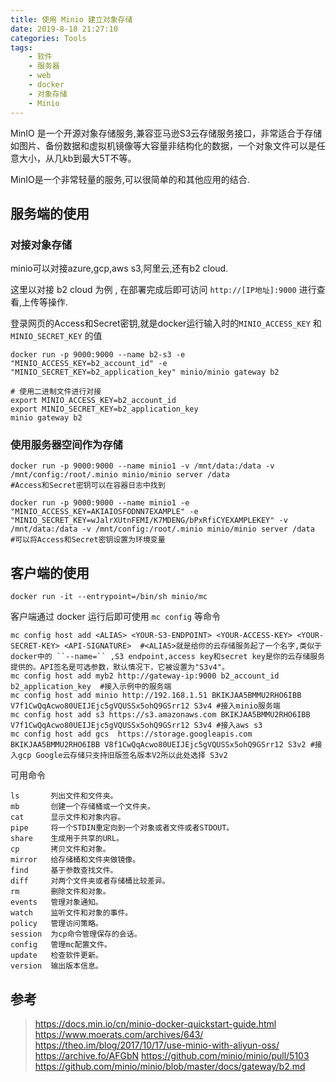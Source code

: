 ```yaml
---
title: 使用 Minio 建立对象存储
date: 2019-8-18 21:27:10
categories: Tools
tags:
    - 软件
    - 服务器
    - web
    - docker
    - 对象存储
    - Minio
---
```


MinIO 是一个开源对象存储服务,兼容亚马逊S3云存储服务接口，非常适合于存储如图片、备份数据和虚拟机镜像等大容量非结构化的数据，一个对象文件可以是任意大小，从几kb到最大5T不等。

MinIO是一个非常轻量的服务,可以很简单的和其他应用的结合.

<!--more-->

## 服务端的使用

### 对接对象存储

minio可以对接azure,gcp,aws s3,阿里云,还有b2 cloud.

这里以对接 b2 cloud 为例 , 在部署完成后即可访问 ``http://[IP地址]:9000`` 进行查看,上传等操作.

登录网页的Access和Secret密钥,就是docker运行输入时的``MINIO_ACCESS_KEY`` 和 ``MINIO_SECRET_KEY`` 的值

```
docker run -p 9000:9000 --name b2-s3 -e "MINIO_ACCESS_KEY=b2_account_id" -e "MINIO_SECRET_KEY=b2_application_key" minio/minio gateway b2
```

```
# 使用二进制文件进行对接
export MINIO_ACCESS_KEY=b2_account_id
export MINIO_SECRET_KEY=b2_application_key
minio gateway b2
```

### 使用服务器空间作为存储

```
docker run -p 9000:9000 --name minio1 -v /mnt/data:/data -v /mnt/config:/root/.minio minio/minio server /data
#Access和Secret密钥可以在容器日志中找到
```

```
docker run -p 9000:9000 --name minio1 -e "MINIO_ACCESS_KEY=AKIAIOSFODNN7EXAMPLE" -e "MINIO_SECRET_KEY=wJalrXUtnFEMI/K7MDENG/bPxRfiCYEXAMPLEKEY" -v /mnt/data:/data -v /mnt/config:/root/.minio minio/minio server /data
#可以将Access和Secret密钥设置为环境变量
```

## 客户端的使用


```
docker run -it --entrypoint=/bin/sh minio/mc
```

客户端通过 docker 运行后即可使用 ``mc config`` 等命令

```
mc config host add <ALIAS> <YOUR-S3-ENDPOINT> <YOUR-ACCESS-KEY> <YOUR-SECRET-KEY> <API-SIGNATURE>  #<ALIAS>就是给你的云存储服务起了一个名字,类似于docker中的 ``--name=`` ,S3 endpoint,access key和secret key是你的云存储服务提供的。API签名是可选参数，默认情况下，它被设置为"S3v4"。
mc config host add myb2 http://gateway-ip:9000 b2_account_id b2_application_key  #接入示例中的服务端
mc config host add minio http://192.168.1.51 BKIKJAA5BMMU2RHO6IBB V7f1CwQqAcwo80UEIJEjc5gVQUSSx5ohQ9GSrr12 S3v4 #接入minio服务端
mc config host add s3 https://s3.amazonaws.com BKIKJAA5BMMU2RHO6IBB V7f1CwQqAcwo80UEIJEjc5gVQUSSx5ohQ9GSrr12 S3v4 #接入aws s3
mc config host add gcs  https://storage.googleapis.com BKIKJAA5BMMU2RHO6IBB V8f1CwQqAcwo80UEIJEjc5gVQUSSx5ohQ9GSrr12 S3v2 #接入gcp Google云存储只支持旧版签名版本V2所以此处选择 S3v2
```

可用命令

```
ls       列出文件和文件夹。
mb       创建一个存储桶或一个文件夹。
cat      显示文件和对象内容。
pipe     将一个STDIN重定向到一个对象或者文件或者STDOUT。
share    生成用于共享的URL。
cp       拷贝文件和对象。
mirror   给存储桶和文件夹做镜像。
find     基于参数查找文件。
diff     对两个文件夹或者存储桶比较差异。
rm       删除文件和对象。
events   管理对象通知。
watch    监听文件和对象的事件。
policy   管理访问策略。
session  为cp命令管理保存的会话。
config   管理mc配置文件。
update   检查软件更新。
version  输出版本信息。
```

## 参考

> https://docs.min.io/cn/minio-docker-quickstart-guide.html
> https://www.moerats.com/archives/643/
> https://theo.im/blog/2017/10/17/use-minio-with-aliyun-oss/ https://archive.fo/AFGbN
> https://github.com/minio/minio/pull/5103
> https://github.com/minio/minio/blob/master/docs/gateway/b2.md